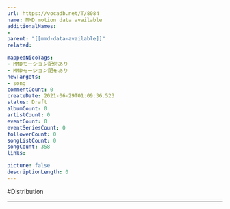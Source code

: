 ```yaml
---
url: https://vocadb.net/T/8084
name: MMD motion data available
additionalNames: 
- 
parent: "[[mmd-data-available]]"
related:

mappedNicoTags:
- MMDモーション配付あり
- MMDモーション配布あり
newTargets:
- song
commentCount: 0
createDate: 2021-06-29T01:09:36.523
status: Draft
albumCount: 0
artistCount: 0
eventCount: 0
eventSeriesCount: 0
followerCount: 0
songListCount: 0
songCount: 358
links: 

picture: false
descriptionLength: 0
---
```


#Distribution



---

